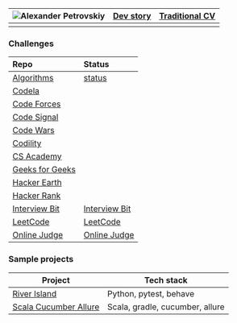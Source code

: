 |![Alexander Petrovskiy](https://user-images.githubusercontent.com/2947151/115086493-090e6500-9f15-11eb-9f88-34d176ea0a95.png)|[Dev story](https://stackoverflow.com/story/apetrovskiy)|[Traditional CV](https://stackoverflow.com/cv/apetrovskiy)|
|--|--|--|
|  |  |  |

### Challenges
|Repo|Status|
| :---         |:---         |
|[Algorithms](https://github.com/apetrovskiy/testAlgo)|[status](https://apetrovskiy.github.io/testAlgo)|
|[Codela](https://github.com/apetrovskiy/testCode)|[](https://apetrovskiy.github.io/testCode)|
|[Code Forces](https://github.com/apetrovskiy/testCoFo)|[](https://apetrovskiy.github.io/testCoFo)|
|[Code Signal](https://github.com/apetrovskiy/codeSignTest)|[](https://apetrovskiy.github.io/codeSignTest)|
|[Code Wars](https://github.com/apetrovskiy/testCoWa)|[](https://apetrovskiy.github.io/testCoWa)|
|[Codility](https://github.com/apetrovskiy/testCodi)|[](https://apetrovskiy.github.io/testCodi)|
|[CS Academy](https://github.com/apetrovskiy/testCsAc)|[](https://apetrovskiy.github.io/testCsAc)|
|[Geeks for Geeks](https://github.com/apetrovskiy/testGfG)|[](https://apetrovskiy.github.io/testGfG)|
|[Hacker Earth](https://github.com/apetrovskiy/testHaEa)|[](https://apetrovskiy.github.io/testHaEa)|
|[Hacker Rank](https://github.com/apetrovskiy/testHaRa)|[](https://apetrovskiy.github.io/testHaRa)|
|[Interview Bit](https://github.com/apetrovskiy/testInBi)|[Interview Bit](https://apetrovskiy.github.io/testInBi)|
|[LeetCode](https://github.com/apetrovskiy/testLeCo)|[LeetCode](https://apetrovskiy.github.io/testLeCo)|
|[Online Judge](https://github.com/apetrovskiy/testOnJu)|[Online Judge](https://apetrovskiy.github.io/testOnJu)|

### Sample projects
|Project|Tech stack|
|----------|---------------|
|[River Island](https://apetrovskiy.github.io/httpbin-test-task)|Python, pytest, behave|
|[Scala Cucumber Allure](https://apetrovskiy.github.io/scala-gradle-cucumber)|Scala, gradle, cucumber, allure|


